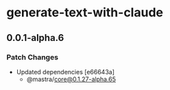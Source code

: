 # generate-text-with-claude

## 0.0.1-alpha.6

### Patch Changes

- Updated dependencies [e66643a]
  - @mastra/core@0.1.27-alpha.65
